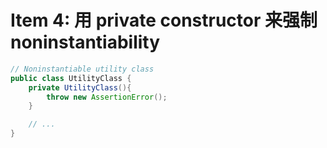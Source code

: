 # Item 4: 用 private constructor 来强制 noninstantiability

``` java
// Noninstantiable utility class
public class UtilityClass {
    private UtilityClass(){
        throw new AssertionError();
    }

    // ...
}
```